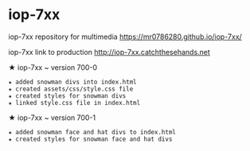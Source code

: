 # iop-7xx

iop-7xx repository for multimedia
https://mr0786280.github.io/iop-7xx/

iop-7xx link to production
http://iop-7xx.catchthesehands.net

★ iop-7xx ~ version 700-0
	
	★ added snowman divs into index.html
	★ created assets/css/style.css file
	★ created styles for snowman divs
	★ linked style.css file in index.html

★ iop-7xx ~ version 700-1

	★ added snowman face and hat divs to index.html
	★ created styles for snowman face and hat divs
